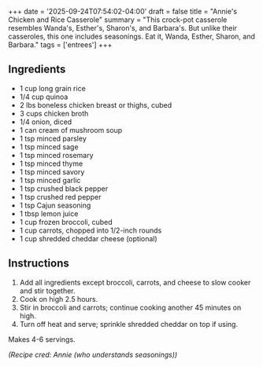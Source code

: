 +++
date = '2025-09-24T07:54:02-04:00'
draft = false
title = "Annie's Chicken and Rice Casserole"
summary = "This crock-pot casserole resembles Wanda's, Esther's, Sharon's, and Barbara's. But unlike their casseroles, this one includes seasonings. Eat it, Wanda, Esther, Sharon, and Barbara."
tags = ['entrees']
+++

## Ingredients
- 1 cup long grain rice
- 1/4 cup quinoa
- 2 lbs boneless chicken breast or thighs, cubed
- 3 cups chicken broth
- 1/4 onion, diced
- 1 can cream of mushroom soup
- 1 tsp minced parsley
- 1 tsp minced sage
- 1 tsp minced rosemary
- 1 tsp minced thyme
- 1 tsp minced savory
- 1 tsp minced garlic
- 1 tsp crushed black pepper
- 1 tsp crushed red pepper
- 1 tsp Cajun seasoning
- 1 tbsp lemon juice
- 1 cup frozen broccoli, cubed
- 1 cup carrots, chopped into 1/2-inch rounds
- 1 cup shredded cheddar cheese (optional)

## Instructions

1. Add all ingredients except broccoli, carrots, and cheese to slow cooker and stir together.
2. Cook on high 2.5 hours.
3. Stir in broccoli and carrots; continue cooking another 45 minutes on high.
4. Turn off heat and serve; sprinkle shredded cheddar on top if using.

Makes 4-6 servings.

*(Recipe cred: Annie (who understands seasonings))*
